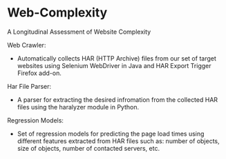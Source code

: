 # Web-Complexity
A Longitudinal Assessment of Website Complexity

Web Crawler:
- Automatically collects HAR (HTTP Archive) files from our set of target websites using Selenium WebDriver in Java and HAR Export Trigger Firefox add-on.
 
 Har File Parser:
  - A parser for extracting the desired infromation from the collected HAR files using the haralyzer module in Python.
  
Regression Models:
 - Set of regression models for predicting the page load times using different features extracted from HAR files such as: number of objects, size of objects, number of contacted servers, etc.
